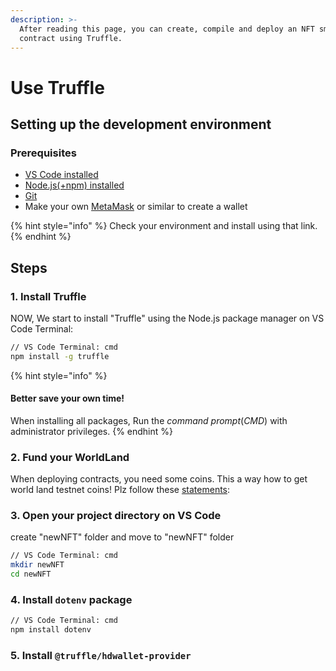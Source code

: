 ```yaml
---
description: >-
  After reading this page, you can create, compile and deploy an NFT smart
  contract using Truffle.
---
```


# Use Truffle

## Setting up the development environment

### Prerequisites

* [VS Code installed](https://code.visualstudio.com/download)
* [Node.js(+npm) installed](https://nodejs.org/en/)
* [Git](https://git-scm.com/downloads)
* Make your own [MetaMask](https://drive.google.com/file/d/1fHLjr5VJfe\_HaSFClLPb-psawsxb0SAo/view) or similar to create a wallet

{% hint style="info" %}
Check your environment and install using that link.
{% endhint %}

## Steps

### 1. Install Truffle

NOW, We start to install "Truffle" using the Node.js package manager on VS Code Terminal:

```bash
// VS Code Terminal: cmd
npm install -g truffle
```

{% hint style="info" %}
#### Better save your own time!

When installing all packages, Run the _command prompt_(_CMD_) with administrator privileges.
{% endhint %}

### 2. Fund your WorldLand

When deploying contracts, you need some coins. This a way how to get world land testnet coins! Plz follow these [statements](https://ethworldland.gitbook.io/ethereum-worldland/use/how-to-send-and-receive-coins.):

### 3. Open your project directory on VS Code

create "newNFT" folder and move to "newNFT" folder

```bash
// VS Code Terminal: cmd
mkdir newNFT
cd newNFT
```

### 4. Install `dotenv` package&#x20;

```bash
// VS Code Terminal: cmd
npm install dotenv
```

### 5. Install `@truffle/hdwallet-provider`

